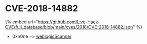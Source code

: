 # CVE-2018-14882
{% embed url="https://github.com/Live-Hack-CVE/full_database/blob/main/cves/2018/CVE-2018-14882.json" %}

* 0xn0ne ~> [weblogicScanner](https://www.alice-snow.ru/2018/database/cve-2018-14882/weblogicscanner-0xn0ne)